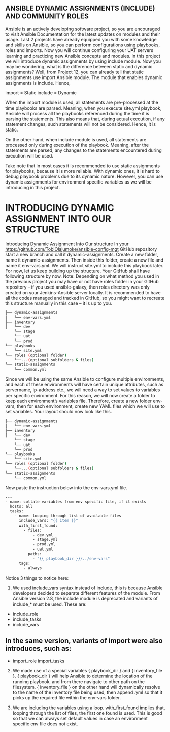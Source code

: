 ## ANSIBLE DYNAMIC ASSIGNMENTS (INCLUDE) AND COMMUNITY ROLES

Ansible is an actively developing software project, so you are encouraged to visit Ansible Documentation for the latest updates on modules and their usage.
Last 2 projects have already equipped you with some knowledge and skills on Ansible, so you can perform configurations using playbooks, roles and imports. Now you will continue configuring your UAT servers learning and practicing new Ansible concepts and modules.
In this project we will introduce dynamic assignments by using include module.
Now you may be wondering, what is the difference between static and dynamic assignments?
Well, from Project 12, you can already tell that static assignments use import Ansible module. The module that enables dynamic assignments is include.
Hence,

import = Static
include = Dynamic


When the import module is used, all statements are pre-processed at the time playbooks are parsed. Meaning, when you execute site.yml playbook, Ansible will process all the playbooks referenced during the time it is parsing the statements. This also means that, during actual execution, if any statement changes, such statements will not be considered. Hence, it is static.

On the other hand, when include module is used, all statements are processed only during execution of the playbook. Meaning, after the statements are parsed, any changes to the statements encountered during execution will be used.

Take note that in most cases it is recommended to use static assignments for playbooks, because it is more reliable. With dynamic ones, it is hard to debug playbook problems due to its dynamic nature. However, you can use dynamic assignments for environment specific variables as we will be introducing in this project.



# INTRODUCING DYNAMIC ASSIGNMENT INTO OUR STRUCTURE
Introducing Dynamic Assignment Into Our structure
In your https://github.com/TobiOlajumoke/ansible-config-mgt GitHub repository start a new branch and call it dynamic-assignments.
Create a new folder, name it dynamic-assignments. Then inside this folder, create a new file and name it env-vars.yml. We will instruct site.yml to include this playbook later. For now, let us keep building up the structure.
Your GitHub shall have following structure by now.
Note: Depending on what method you used in the previous project you may have or not have roles folder in your GitHub repository – if you used ansible-galaxy, then roles directory was only created on your Jenkins-Ansible server locally. It is recommended to have all the codes managed and tracked in GitHub, so you might want to recreate this structure manually in this case – it is up to you.


```sh
├── dynamic-assignments
│   └── env-vars.yml
├── inventory
│   └── dev
    └── stage
    └── uat
    └── prod
└── playbooks
    └── site.yml
└── roles (optional folder)
    └──...(optional subfolders & files)
└── static-assignments
    └── common.yml
```





Since we will be using the same Ansible to configure multiple environments, and each of these environments will have certain unique attributes, such as servername, ip-address etc., we will need a way to set values to variables per specific environment.
For this reason, we will now create a folder to keep each environment’s variables file. Therefore, create a new folder env-vars, then for each environment, create new YAML files which we will use to set variables.
Your layout should now look like this.

```sh
├── dynamic-assignments
│   └── env-vars.yml
├── inventory
│   └── dev
    └── stage
    └── uat
    └── prod
└── playbooks
    └── site.yml
└── roles (optional folder)
    └──...(optional subfolders & files)
└── static-assignments
    └── common.yml

```


Now paste the instruction below into the env-vars.yml file.

```sh
---
- name: collate variables from env specific file, if it exists
  hosts: all
  tasks:
    - name: looping through list of available files
      include_vars: "{{ item }}"
      with_first_found:
        - files:
            - dev.yml
            - stage.yml
            - prod.yml
            - uat.yml
          paths:
            - "{{ playbook_dir }}/../env-vars"
      tags:
        - always
```


Notice 3 things to notice here:

1. We used include_vars syntax instead of include, this is because Ansible developers decided to separate different features of the module. From Ansible version 2.8, the include module is deprecated and variants of include_* must be used. These are:
- include_role
- include_tasks
- include_vars
## In the same version, variants of import were also introduces, such as:

- import_role
import_tasks

2. We made use of a special variables { playbook_dir } and { inventory_file }. { playbook_dir } will help Ansible to determine the location of the running playbook, and from there navigate to other path on the filesystem. { inventory_file } on the other hand will dynamically resolve to the name of the inventory file being used, then append .yml so that it picks up the required file within the env-vars folder.

3. We are including the variables using a loop. with_first_found implies that, looping through the list of files, the first one found is used. This is good so that we can always set default values in case an environment specific env file does not exist.


